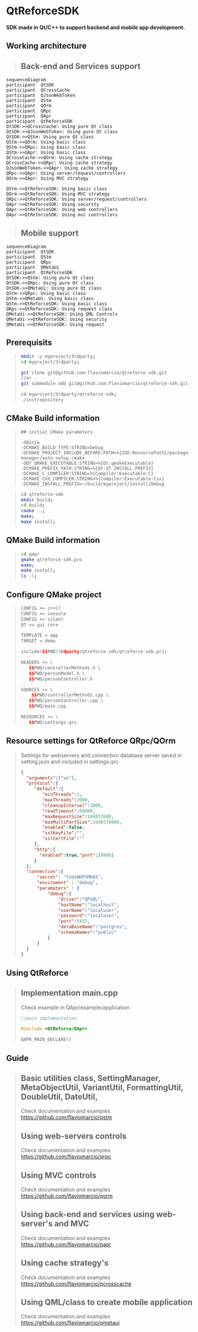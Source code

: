 # QtReforceSDK

**SDK made in Qt/C++ to support backend and mobile app development.**


## Working architecture

>## Back-end and Services support
```mermaid
sequenceDiagram  
participant  QtSDK
participant  QCrossCache
participant  QJsonWebToken
participant  QStm
participant  QOrm  
participant  QRpc
participant  QApr
participant  QtReforceSDK
QtSDK->>QCrossCache: Using pure Qt class
QtSDK->>QJsonWebToken: Using pure Qt class
QtSDK->>QStm: Using pure Qt class
QStm->>QOrm: Using basic class
QStm->>QRpc: Using basic class
QStm->>QApr: Using basic class
QCrossCache->>QOrm: Using cache strategy
QCrossCache->>QRpc: Using cache strategy
QJsonWebToken->>QApr: Using cache strategy
QRpc->>QApr: Using server/request/controllers
QOrm->>QApr: Using MVC strategy

QStm->>QtReforceSDK: Using basic class
QOrm->>QtReforceSDK: Using MVC strategy
QRpc->>QtReforceSDK: Using server/request/controllers
QApr->>QtReforceSDK: Using security
QApr->>QtReforceSDK: Using web controllers
QApr->>QtReforceSDK: Using mvc controllers
```
>## Mobile support
```mermaid
sequenceDiagram  
participant  QtSDK
participant  QStm 
participant  QRpc
participant  QMetaUi
participant  QtReforceSDK
QtSDK->>QStm: Using pure Qt class
QtSDK->>QRpc: Using pure Qt class
QtSDK->>QMetaUi: Using pure Qt class
QStm->>QRpc: Using basic class
QStm->>QMetaUi: Using basic class
QStm->>QtReforceSDK: Using basic class
QRpc->>QtReforceSDK: Using request class
QMetaUi->>QtReforceSDK: Using QML Controls
QMetaUi->>QtReforceSDK: Using security
QMetaUi->>QtReforceSDK: Using request
```

## Prerequisits
>```bash
> mkdir -p myproject/3rdparty;
> cd myproject/3rdparty;
> 
> git clone git@github.com:flaviomarcio/qtreforce-sdk.git
> //or
> git submodule add git@github.com:flaviomarcio/qtreforce-sdk.git
> 
> cd myproject/3rdparty/qtreforce-sdk;
> ./initrepository
>```


## CMake Build information

>```
>## initial CMake parameters 
>
>-GNinja
>-DCMAKE_BUILD_TYPE:STRING=Debug
>-DCMAKE_PROJECT_INCLUDE_BEFORE:PATH=%{IDE:ResourcePath}/package-manager/auto-setup.cmake
>-DQT_QMAKE_EXECUTABLE:STRING=%{Qt:qmakeExecutable}
>-DCMAKE_PREFIX_PATH:STRING=%{Qt:QT_INSTALL_PREFIX}
>-DCMAKE_C_COMPILER:STRING=%{Compiler:Executable:C}
>-DCMAKE_CXX_COMPILER:STRING=%{Compiler:Executable:Cxx}
>-DCMAKE_INSTALL_PREFIX=~/build/myproject/install/Debug
>```

>```bash
> cd qtreforce-sdk
> mkdir build;
> cd build;
> cmake ..;
> make;
> make install;
>```

## QMake Build information

>```bash
> cd qapr
> qmake qtreforce-sdk.pro
> make;
> make install;
> ls -l;
>```

## Configure QMake project

>```c++
>CONFIG += c++17
>CONFIG += console
>CONFIG += silent
>QT += gui core
>
>TEMPLATE = app
>TARGET = demo
>
>include($$PWD/3rdparty/qtreforce-sdk/qtreforce-sdk.pri)
>
>HEADERS += \
>    $$PWD/controllerMethods.h \
>    $$PWD/personModel.h \
>    $$PWD/personController.h
>
>SOURCES += \
>     $$PWD/controllerMethods.cpp \
>    $$PWD/personController.cpp \
>    $$PWD/main.cpp
>
>RESOURCES += \
>    $$PWD/settings.qrc
>```

## Resource settings for QtReforce QRpc/QOrm
>Settings for webservers and connection database server saved in setting.json and included in settings.qrc
>```json
>{
>   "arguments":["ws"],
>   "protocol":{
>      "default":{
>         "minThreads":1,
>         "maxThreads":2000,
>         "cleanupInterval":1000,
>         "readTimeout":60000,
>         "maxRequestSize":104857600,
>         "maxMultiPartSize":1048576000,
>         "enabled":false,
>         "sslKeyFile":"",
>         "sslCertFile":""
>      },
>      "http":{
>        "enabled":true,"port":[8888]
>      }
>   },
>   "connection":{
>       "secret": "YzUxNDFhMDA5",
>       "enviroment" : "debug",
>       "paramaters" : {
>           "debug":{
>               "driver":"QPSQL",
>               "hostName":"localhost",
>               "userName":"localuser",
>               "password":"localuser",
>               "port":5432,
>               "dataBaseName":"postgres",
>               "schemaNames":"public"
>           }
>       }
>   }
>}
>```


## Using QtReforce

>## Implementation main.cpp
>Check example in QApr/example/application
>```c++
>//main implementation
>
>#include <QtReforce/QApr>
>
>QAPR_MAIN_DECLARE()
>```

## Guide

>## Basic utilities class, SettingManager, MetaObjectUtil, VariantUtil, FormattingUtil, DoubleUtil, DateUtil, 
>Check documentation and examples
>https://github.com/flaviomarcio/qstm
>
>## Using web-servers controls
>Check documentation and examples
>https://github.com/flaviomarcio/qrpc
>
>## Using MVC controls
>Check documentation and examples
>https://github.com/flaviomarcio/qorm
>
>## Using back-end and services using web-server's and MVC
>Check documentation and examples
>https://github.com/flaviomarcio/qapr
>
>## Using cache strategy's
>Check documentation and examples
>https://github.com/flaviomarcio/qcrosscache
>
>## Using QML/class to create mobile application
>Check documentation and examples
>https://github.com/flaviomarcio/qmetaui
